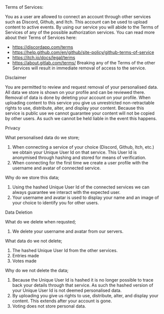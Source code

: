 Terms of Services:

You as a user are allowed to connect an account through other services such as Discord, Github, and Itch. 
This account can be used to upload content to active events. 
By using our service you will abide to the Terms of Services of any of the possible authorization services. 
You can read more about their Terms of Services here:
- https://discordapp.com/terms
- https://help.github.com/en/github/site-policy/github-terms-of-service
- https://itch.io/docs/legal/terms
- https://about.gitlab.com/terms/
Breaking any of the Terms of the other Services will result in immediate removal of access to the service.

Disclaimer

You are permitted to review and request removal of your personalised data. 
All data we store is shown on your profile and can be reviewed there. 
Removal of data is done by deleting your account on your profile. 
When uploading content to this service you give us unrestricted non-retractable rights to use, distribute, alter, and display your content. 
Because this service is public use we cannot guarantee your content will not be copied by other users. As such we cannot be held liable in the event this happens.

Privacy

What personalised data do we store;
1. When connecting a service of your choice (Discord, Github, Itch, etc.) we obtain your Unique User Id on that service. This User Id is anonymised through hashing and stored for means of verification.
2. When connecting for the first time we create a user profile with the username and avatar of connected service.

Why do we store this data;
1. Using the hashed Unique User Id of the connected services we can always guarantee we interact with the expected user.
2. Your username and avatar is used to display your name and an image of your choice to identify you for other users.

Data Deletion

What do we delete when requsted;
1. We delete your username and avatar from our servers.

What data do we not delete;
1. The hashed Unique User Id from the other services.
2. Entries made
3. Votes made

Why do we not delete the data;
1. Because the Unique User Id is hashed it is no longer possible to trace back your details through that service. As such the hashed version of your Unique User Id is not deemed personalised data.
2. By uploading you give us rights to use, distribute, alter, and display your content. This extends after your account is gone.
3. Voting does not store personal data.